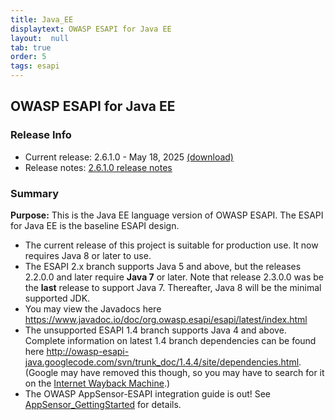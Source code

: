 ```yaml
---
title: Java_EE
displaytext: OWASP ESAPI for Java EE
layout:  null
tab: true
order: 5
tags: esapi
---
```


## OWASP ESAPI for Java EE

### Release Info

* Current release: 2.6.1.0 - May 18, 2025 [(download)](https://mvnrepository.com/artifact/org.owasp.esapi/esapi/2.6.1.0)
* Release notes: [2.6.1.0 release notes](https://github.com/ESAPI/esapi-java-legacy/blob/develop/documentation/esapi4java-core-2.6.1.0-release-notes.txt)


### Summary
<strong>Purpose:</strong> This is the Java EE language version of OWASP ESAPI. The ESAPI for Java EE is the baseline ESAPI design.

* The current release of this project is suitable for production use. It now requires Java 8 or later to use.
* The ESAPI 2.x branch supports Java 5 and above, but the releases 2.2.0.0 and later require **Java 7** or later. Note that release 2.3.0.0 was be the **last** release to support Java 7. Thereafter, Java 8 will be the minimal supported JDK.
* You may view the Javadocs here https://www.javadoc.io/doc/org.owasp.esapi/esapi/latest/index.html
* The unsupported ESAPI 1.4 branch supports Java 4 and above. Complete information on latest 1.4 branch dependencies can be found here http://owasp-esapi-java.googlecode.com/svn/trunk_doc/1.4.4/site/dependencies.html. (Google may have removed this though, so you may have to search for it on the [Internet Wayback Machine](https://archive.org/).)
* The OWASP AppSensor-ESAPI integration guide is out! See [AppSensor_GettingStarted](https://wiki.owasp.org/index.php/AppSensor_GettingStarted) for details.
